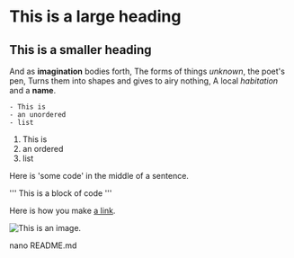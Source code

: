 # This is a large heading

## This is a smaller heading

And as **imagination** bodies forth,
The forms of things *unknown*, the poet's pen,
Turns them into shapes and gives to airy nothing,
A local *habitation* and a **name**.

	- This is
	- an unordered
	- list

1. This is
2. an ordered
3. list

Here is 'some code' in the middle of a sentence.

'''
This is
a block
of code
'''

Here is how you make [a link](https:////www.wikipedia.org/).

![This is an image.](https://github.com/yihui/xaringan/releases/download/v0.0.2/karl-moustache.jpg)



nano README.md
